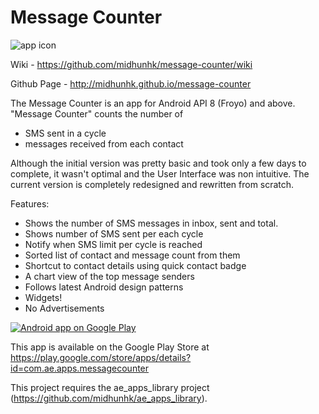 Message Counter
===============
<img alt="app icon" src="https://fbcdn-sphotos-b-a.akamaihd.net/hphotos-ak-frc1/t1/p206x206/1623349_492913894078406_217528190_n.png"/>

Wiki - https://github.com/midhunhk/message-counter/wiki

Github Page - http://midhunhk.github.io/message-counter

The Message Counter is an app for Android API 8 (Froyo) and above. 
"Message Counter" counts the number of
- SMS sent in a cycle
- messages received from each contact

Although the initial version was pretty basic and took only a few days to complete, it wasn't optimal and the User Interface was non intuitive. The current version is completely redesigned and rewritten from scratch.

Features:
- Shows the number of SMS messages in inbox, sent and total.
- Shows number of SMS sent per each cycle
- Notify when SMS limit per cycle is reached
- Sorted list of contact and message count from them
- Shortcut to contact details using quick contact badge
- A chart view of the top message senders
- Follows latest Android design patterns
- Widgets!
- No Advertisements

<a href="https://play.google.com/store/apps/details?id=com.ae.apps.messagecounter">
  <img alt="Android app on Google Play"
       src="https://developer.android.com/images/brand/en_app_rgb_wo_45.png" />
</a>

This app is available on the Google Play Store at https://play.google.com/store/apps/details?id=com.ae.apps.messagecounter

This project requires the ae_apps_library project (https://github.com/midhunhk/ae_apps_library).
